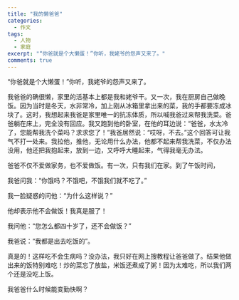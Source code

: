 ```yaml
---
title: "我的懒爸爸"
categories:
  - 作文
tags:
  - 人物
  - 家庭
excerpt: "“你爸就是个大懒蛋！”你听，我姥爷的怨声又来了。"
comments: true
---
```


“你爸就是个大懒蛋！”你听，我姥爷的怨声又来了。

我爸爸的确很懒，家里的活基本上都是我和姥爷干。又一次，我在厨房自己做晚饭。因为当时是冬天，水非常冷，加上刚从冰箱里拿出来的菜，我的手都要冻成冰块了。这时，我想起来我爸是家里唯一的抗冻体质，所以喊我爸过来帮我洗菜。爸爸躺在床上，完全没有回应。我又跑到他的卧室，在他的耳边说：“爸爸，水太冷了，您能帮我洗个菜吗？求求您了！”我爸居然说：“哎呀，不去。”这个回答可让我气不打一处来。我拉他，推他，无论用什么办法，他都不起来帮我洗菜，不仅办法没用，他还把我抱起来，放到一边，又呼呼大睡起来，气得我毫无办法。

爸爸不仅不爱做家务，也不爱做饭。有一次，只有我们在家。到了午饭时间，

我爸问我：“你饿吗？不饿吧，不饿我们就不吃了。”

我一脸疑惑的问他：“为什么这样说？”

他却表示他不会做饭！我真是服了！

我问他：“您怎么都四十岁了，还不会做饭？”

我爸说：“我都是出去吃饭的”。

真是的！这样吃不会生病吗？没办法，我只好在网上搜教程让爸爸做了。结果他做出来的饭特别难吃！炒的菜忘了放盐，米饭还煮成了粥！因为太难吃，所以我们两个还是没吃上饭。

我爸爸什么时候能变勤快啊？


